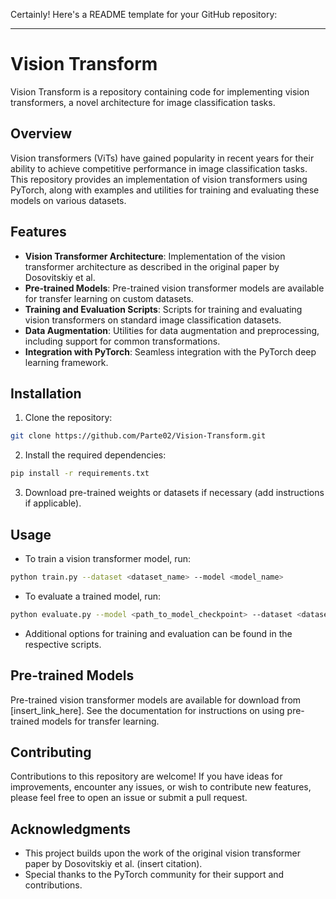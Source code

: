 Certainly! Here's a README template for your GitHub repository:

---

# Vision Transform

Vision Transform is a repository containing code for implementing vision transformers, a novel architecture for image classification tasks.

## Overview

Vision transformers (ViTs) have gained popularity in recent years for their ability to achieve competitive performance in image classification tasks. This repository provides an implementation of vision transformers using PyTorch, along with examples and utilities for training and evaluating these models on various datasets.

## Features

- **Vision Transformer Architecture**: Implementation of the vision transformer architecture as described in the original paper by Dosovitskiy et al.
- **Pre-trained Models**: Pre-trained vision transformer models are available for transfer learning on custom datasets.
- **Training and Evaluation Scripts**: Scripts for training and evaluating vision transformers on standard image classification datasets.
- **Data Augmentation**: Utilities for data augmentation and preprocessing, including support for common transformations.
- **Integration with PyTorch**: Seamless integration with the PyTorch deep learning framework.

## Installation

1. Clone the repository:

```bash
git clone https://github.com/Parte02/Vision-Transform.git
```

2. Install the required dependencies:

```bash
pip install -r requirements.txt
```

3. Download pre-trained weights or datasets if necessary (add instructions if applicable).

## Usage

- To train a vision transformer model, run:

```bash
python train.py --dataset <dataset_name> --model <model_name>
```

- To evaluate a trained model, run:

```bash
python evaluate.py --model <path_to_model_checkpoint> --dataset <dataset_name>
```

- Additional options for training and evaluation can be found in the respective scripts.

## Pre-trained Models

Pre-trained vision transformer models are available for download from [insert_link_here]. See the documentation for instructions on using pre-trained models for transfer learning.

## Contributing

Contributions to this repository are welcome! If you have ideas for improvements, encounter any issues, or wish to contribute new features, please feel free to open an issue or submit a pull request.

## Acknowledgments

- This project builds upon the work of the original vision transformer paper by Dosovitskiy et al. (insert citation).
- Special thanks to the PyTorch community for their support and contributions.

